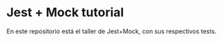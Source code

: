 # Jest + Mock tutorial

En este repositorio está el taller de Jest+Mock, con sus respectivos tests.
